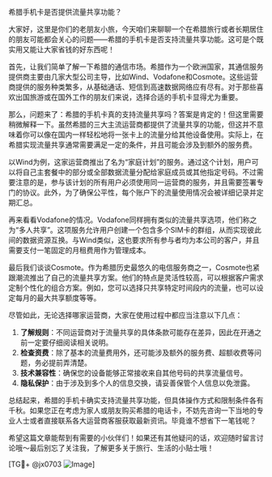 希腊手机卡是否提供流量共享功能？

大家好，这里是你们的老朋友小旅，今天咱们来聊聊一个在希腊旅行或者长期居住的朋友可能都会关心的问题——希腊的手机卡是否支持流量共享功能。这可是个既实用又能让大家省钱的好东西呢！

首先，让我们简单了解一下希腊的通信市场。希腊作为一个欧洲国家，其通信服务提供商主要由几家大型公司主导，比如Wind、Vodafone和Cosmote。这些运营商提供的服务种类繁多，从基础通话、短信到高速数据网络应有尽有。对于那些喜欢出国旅游或在国外工作的朋友们来说，选择合适的手机卡显得尤为重要。

那么，问题来了：希腊的手机卡真的支持流量共享吗？答案是肯定的！但这里需要稍微解释一下。虽然希腊的三大主流运营商都提供了流量共享的功能，但这并不意味着你可以像在国内一样轻松地将一张卡上的流量分给其他设备使用。实际上，在希腊实现流量共享通常需要满足一定的条件，并且可能会涉及到额外的服务费。

以Wind为例，这家运营商推出了名为“家庭计划”的服务。通过这个计划，用户可以将自己主套餐中的部分或全部数据流量分配给家庭成员或其他指定号码。不过需要注意的是，参与该计划的所有用户必须使用同一运营商的服务，并且需要签署专门的协议。此外，为了确保公平性，每个账户下的流量使用情况会被详细记录并定期汇总。

再来看看Vodafone的情况。Vodafone同样拥有类似的流量共享选项，他们称之为“多人共享”。这项服务允许用户创建一个包含多个SIM卡的群组，从而实现彼此间的数据资源互换。与Wind类似，这也要求所有参与者均为本公司的客户，并且需要支付一笔固定的月租费用作为管理成本。

最后我们谈谈Cosmote。作为希腊历史最悠久的电信服务商之一，Cosmote也紧跟潮流推出了自己的流量共享方案。他们的特点是灵活性较高，可以根据客户需求定制个性化的组合方案。例如，您可以选择只共享特定时间段内的流量，也可以设定每月的最大共享额度等等。

尽管如此，无论选择哪家运营商，大家在使用过程中都应当注意以下几点：

1. **了解规则**：不同运营商对于流量共享的具体条款可能存在差异，因此在开通之前一定要仔细阅读相关说明。
2. **检查资费**：除了基本的流量费用外，还可能涉及额外的服务费、超额收费等问题，务必提前弄清楚。
3. **技术兼容性**：确保您的设备能够正常接收来自其他号码的共享流量信号。
4. **隐私保护**：由于涉及到多个人的信息交换，请妥善保管个人信息以免泄露。

总结起来，希腊的手机卡确实支持流量共享功能，但具体操作方式和限制条件各有千秋。如果您正在考虑为家人或朋友购买希腊的电话卡，不妨先咨询一下当地的专业人士或者直接联系各大运营商客服获取最新资讯。毕竟谁不想省下一笔钱呢？

希望这篇文章能帮到有需要的小伙伴们！如果还有其他疑问的话，欢迎随时留言讨论哦～最后别忘了关注我，了解更多关于旅行、生活的小贴士哦！

[TG💪+ @jx0703 ![Image](https://github.com/user-attachments/assets/dbca1d08-cadb-493c-b0ec-ad6f7a83f270)]